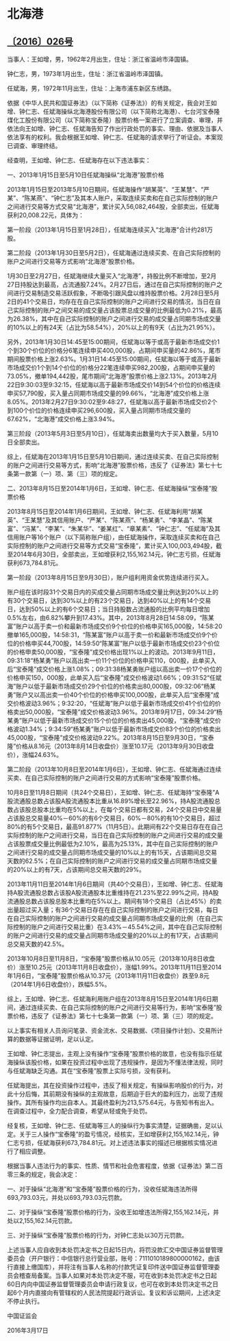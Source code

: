 # 北海港

## [〔2016〕026号](http://www.csrc.gov.cn/pub/zjhpublic/G00306212/201603/t20160325_294697.htm)



   当事人：王如增，男，1962年2月出生，住址：浙江省温岭市泽国镇。

   钟仁志，男，1973年1月出生，住址：浙江省温岭市泽国镇。

   任斌海，男，1972年11月出生，住址：上海市浦东新区东绣路。

依据《中华人民共和国证券法》（以下简称《证券法》）的有关规定，我会对王如增、钟仁志、任斌海操纵北海港股份有限公司（以下简称北海港）、七台河宝泰隆煤化工股份有限公司（以下简称宝泰隆）股票价格一案进行了立案调查、审理，并依法向王如增、钟仁志、任斌海告知了作出行政处罚的事实、理由、依据及当事人依法享有的权利。我会根据王如增、钟仁志、任斌海的请求举行了听证会。本案现已调查、审理终结。

经查明，王如增、钟仁志、任斌海存在以下违法事实：

一、2013年1月15日至5月10日任斌海操纵“北海港”股票价格

2013年1月15日至2013年5月10日期间，任斌海操作“胡某英”、“王某慧”、“严某”、“陈某燕”、“钟仁志”及其本人账户，采取连续买卖和在自己实际控制的账户之间进行交易等方式交易“北海港”，累计买入56,082,464股，全部卖出，任斌海获利20,008.22元，具体为：

第一阶段（2013年1月15日至1月28日），任斌海连续买入“北海港”合计约281万股。

第二阶段（2013年1月30日至5月2日），任斌海通过连续买卖、在自己实际控制的账户之间进行交易等方式影响“北海港”股票价格。

1月30日至2月27日，任斌海继续大量买入“北海港”，持股比例不断增加，至2月27日持股达到最高，占流通股7.24%。2月27日后，通过在自己实际控制的账户之间进行交易制造交易活跃假象，不断吸引跟风盘以维持股票价格。2月28日至5月2日的41个交易日，均存在在自己实际控制的账户之间进行交易的情况，当日在自己实际控制的账户之间交易的成交量占该股票总成交量的比例最低为0.21%，最高为26.38%，其中在自己实际控制的账户之间进行交易的成交量占同期市场成交量的10%以上的有24天（占比为58.54%），20%以上的有9天（占比为21.95%）。

另外，2013年1月30日14:45至15:00期间，任斌海以等于或高于最新市场成交价1个到30个价位的价格分6笔连续申买400,000股，占期间申买量的42.86%，尾市期间股票价格上涨2.63%。1月31日14:45至15:00期间，任斌海以等于或高于最新市场成交价1个到14个价位的价格分22笔连续申买982,200股，占期间申买量的73.05%，撤单194,442股，尾市期间“北海港”股票价格上涨2.13%。2013年2月22日9:30:03至9:32:15，任斌海以高于最新市场成交价14到54个价位的价格连续申买57,790股，买入量占同期市场成交量的99.66%，“北海港”成交价格上涨8.05%。2013年2月27日9:30:02至9:48:27，任斌海以高于最新市场成交价2个到100个价位的价格连续申买296,600股，买入量占同期市场成交量的67.62%，“北海港”成交价格上涨3.94%。

第三阶段（2013年5月3日至5月10日），任斌海卖出数量均大于买入数量，5月10日全部卖出。

综上，任斌海在2013年1月15日至5月10日期间，通过连续买卖、在自己实际控制的账户之间进行交易等方式，影响“北海港”股票价格，违反了《证券法》第七十七条第一款第（一）项、第（三）项的规定。

二、2013年8月15日至2014年1月6日，王如增、钟仁志、任斌海操纵“宝泰隆”股票价格

2013年8月15日至2014年1月6日期间，王如增、钟仁志、任斌海利用“胡某英”、“王某慧”及其信用账户、“严某”、“陈某燕”、“杨某勇”、“李某晶”、“陈某富”、“冯某”、“李某”、“朱某华”、“姜某红”、“章某素”、“钟仁志”、“任斌海”及其信用账户等16个账户（以下简称账户组），由任斌海操作，采取连续买卖和在自己实际控制的账户之间进行交易等方式交易“宝泰隆”，累计买入100,003,494股，截至2014年6月30日，全部卖出，王如增获利2,155,162.14元，钟仁志亏损，任斌海获利673,784.81元。

第一阶段（2013年8月15日至9月30日），账户组利用资金优势连续进行买入。

账户组在该时段31个交易日内的买成交量占同期市场成交量比例达到20%以上的有30个交易日，达到30%以上的有23个交易日，达到40%以上的有14个交易日，达到50%以上的有6个交易日；当日持股数占流通股的比例平均每日增加0.5%左右，由6.82%攀升到17.43%。其中，2013年8月28日14:58:09，“陈某富”账户以高于卖一价和最新市场成交价9个价位的价格申买165,000股，14:58:20撤单165,000股，14:58:31，“陈某富”账户以高于卖一价和最新市场成交价9个价位的价格申买44,700股，14:59:50“陈某富”账户以低于最新市场成交价23个价位的价格申卖50,000股，“宝泰隆”成交价格出现1%以上的波动。2013年9月11日，09:31:18“杨某勇”账户以高出卖一价11个价位的价格申买110，000股，此单买入后“宝泰隆”成交价格上涨1.08%；09:31:38杨某勇账户组以高出卖一价17个价位的价格申买150，000股，此单买入后“宝泰隆”成交价格波动1.66%；09:31:52“任斌海”账户以低于最新市场成交价29个价位的价格卖出80,000股，09:32:06“杨某勇”账户又以高出卖一价40个价位的价格申买100,000股，此单买入后“宝泰隆”成交价格波动3.96%；9:32:20，“任斌海”账户以低于最新市场成交价41个价位的价格卖出50,000股，“宝泰隆”成交价格波动3.96%。2013年9月17日，09:34:29“杨某勇”账户以低于最新市场成交价15个价位的价格卖出45,000股，“宝泰隆”成交价格波动1.34%；9:34:59“杨某勇”账户以低于最新市场成交价83个价位的价格卖出45,000股，“宝泰隆”成交价格波动9.22%。2013年8月15日至9月30日，“宝泰隆”价格从8.16元（2013年8月14日收盘价）涨至10.17元（2013年9月30日收盘价），涨幅24.63%。

第二阶段（2013年10月8日至2014年1月6日），王如增、钟仁志、任斌海通过连续买卖、在自己实际控制的账户之间进行交易的方式影响“宝泰隆”股票价格。

10月8日至11月8日期间（共24个交易日），王如增、钟仁志、任斌海持“宝泰隆”A股流通股总数占该股A股流通股本比重从16.89%增长至22.96%，持A股流通股总数占该股总股本比重均在5%以上，在每个交易日都有交易，24个交易日中交易量占该股总交易量40%－60%的有6个交易日，60%－80%的有10个交易日，超过80%的有5个交易日，最高91.877%（11月5日）。此期间有22个交易日存在在自己实际控制的账户之间进行交易，当日在自己实际控制的账户之间进行交易的成交量占该股票成交量比例最低为2.10%，最高为25.13%，其中在自己实际控制的账户之间进行交易的成交量占同期市场成交量的10%以上的有15天，占该期间总交易天数的62.5%；在自己实际控制的账户之间进行交易的成交量占同期市场成交量的20%以上的有7天，占该期间总交易天数的29%。

2013年11月11日至2014年1月6日期间（共40个交易日），王如增、钟仁志、任斌海持A股流通股总数占该股A股流通股本比重维持在21.23%至22.99%之间，持A股流通股总数占该股总股本比重均在5%以上。期间有18个交易日（占比45%）的卖出量超过买入量；有36个交易日存在在自己实际控制的账户之间进行交易，每日在自己实际控制的账户之间进行交易的成交量占同期市场成交量的比例（在自己实际控制的账户之间进行交易比重）在3.43%－45.54%之间，其中在自己实际控制的账户之间进行交易的成交量占同期市场成交量的20%以上的有17天，占该期间总交易天数的42.5%。

2013年10月8日至11月8日，“宝泰隆”股票价格从10.05元（2013年10月8日收盘价）涨至10.25元（2013年11月8日收盘价），涨幅1.99%。2013年11月11日至2014年1月6日，“宝泰隆”股票价格从10.37元（2013年11月11日收盘价）跌至9.8元（2014年1月6日收盘价），跌幅5.5%。

综上，王如增、钟仁志、任斌海利用账户组在2013年8月15日至2014年1月6日期间，通过连续买卖、在自己实际控制的账户之间进行交易等行为，影响“宝泰隆”股票价格，违反了《证券法》第七十七条第一款第（一）项、第（三）项的规定。

以上事实有相关人员询问笔录、资金流水、交易数据、《项目操作计划》、交易所计算的数据等证据证明，足以认定。

王如增、钟仁志提出，主观上没有操作“宝泰隆”股票价格的故意，也没有指示任斌海操纵该股价格，如果在投资过程中出现了违规操作，是因为不懂法律法规，同时与任斌海缺乏沟通。其在“宝泰隆”股票上实际亏损，没有获利。

任斌海提出，其在投资操作过程中，违反了相关规定，有操纵影响股价的行为，对此十分后悔，其前期没有操纵的主观故意，后期迫于巨大的盈利压力，出现了违规操作。其所有操作均出自本人。其最终盈利为213,575.64元，与告知书有出入。在调查过程中，全力配合调查，希望从轻或免于处罚。

经复核，王如增、钟仁志、任斌海等三人的操纵行为事实清楚，证据确凿，足以认定。关于三人操作“宝泰隆”的盈亏情况，经核实，王如增获利2,155,162.14元，钟仁志亏损，任斌海获利673,784.81元。对上述违法事实的描述已根据核实情况进行了相应调整。

根据当事人违法行为的事实、性质、情节和社会危害程度，依据《证券法》第二百零三条的规定，我会决定：

一、对于操纵“北海港”和“宝泰隆”股票价格的行为，没收任斌海违法所得693,793.03元，并处以693,793.03元罚款。

二、对于操纵“宝泰隆”股票价格的行为，没收王如增违法所得2,155,162.14元，并处以2,155,162.14元罚款。

三、对于操纵“宝泰隆”股票价格的行为，对钟仁志处以30万元罚款。

上述当事人应自收到本处罚决定书之日起15日内，将罚没款汇交中国证券监督管理委员会（开户银行：中信银行总行营业部，账号：7111010189800000162，由该行直接上缴国库），并将注有当事人名称的付款凭证复印件送中国证券监督管理委员会稽查局备案。当事人如果对本处罚决定不服，可在收到本处罚决定书之日起60日内向中国证券监督管理委员会申请行政复议，也可在收到本处罚决定书之日起6个月内直接向有管辖权的人民法院提起行政诉讼。复议和诉讼期间，上述决定不停止执行。

 

 

 

中国证监会      

2016年3月17日    